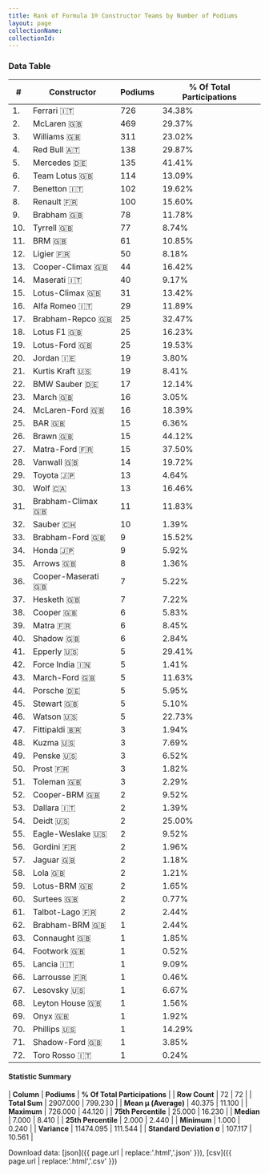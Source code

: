 ```yaml
---
title: Rank of Formula 1® Constructor Teams by Number of Podiums
layout: page
collectionName: 
collectionId: 
---
```




<canvas id="chart" width="400" height="180"></canvas>
<script>
var data = {
    "datasets": [
        {
            "backgroundColor": [
                "EB212E",
                "FCA13B",
                "EAE4ED",
                "121D32",
                "18A19B",
                "09630C",
                "73C2FB",
                "FDE139",
                "243F73",
                "274B72",
                "144D44",
                "0F5DBB",
                "273027",
                "C0BEC3",
                "025839",
                "B21827",
                "243F73",
                "F6CA46",
                "025839",
                "FFFF01",
                "D33949",
                "20359D",
                "E53524",
                "AAAAAA",
                "FFFFFF",
                "E2F833",
                "3FB2B3",
                "336667",
                "D70028",
                "A3805E",
                "243F73",
                "0736A5",
                "07316F",
                "FFFFFF",
                "FFA500",
                "1A2446",
                "FFFFFF",
                "273027",
                "888888",
                "FA9B27",
                "DBC75F",
                "F6AFC1",
                "888888",
                "DDDDDD",
                "FFFFFF",
                "FC8881",
                "888888",
                "C4333B",
                "2077C9",
                "0D1773",
                "888888",
                "888888",
                "888888",
                "888888",
                "1A284B",
                "888888",
                "095921",
                "888888",
                "457439",
                "888888",
                "888888",
                "888888",
                "888888",
                "888888",
                "888888",
                "888888",
                "888888",
                "888888",
                "888888",
                "888888",
                "888888",
                "2039C3"
            ],
            "borderColor": [
                "16191A",
                "0D1D20",
                "082957",
                "FDCC2F",
                "D7D7D5",
                "444444",
                "444444",
                "424B52",
                "444444",
                "444444",
                "444444",
                "444444",
                "444444",
                "444444",
                "444444",
                "444444",
                "444444",
                "444444",
                "444444",
                "444444",
                "444444",
                "444444",
                "444444",
                "444444",
                "444444",
                "444444",
                "444444",
                "444444",
                "444444",
                "444444",
                "444444",
                "A17A5D",
                "444444",
                "444444",
                "444444",
                "444444",
                "444444",
                "444444",
                "444444",
                "444444",
                "444444",
                "C81625",
                "444444",
                "444444",
                "444444",
                "444444",
                "444444",
                "444444",
                "444444",
                "444444",
                "444444",
                "444444",
                "444444",
                "444444",
                "444444",
                "444444",
                "444444",
                "444444",
                "444444",
                "444444",
                "444444",
                "444444",
                "444444",
                "444444",
                "444444",
                "444444",
                "444444",
                "444444",
                "444444",
                "444444",
                "444444",
                "FC181D"
            ],
            "borderWidth": 1,
            "data": [
                726.0,
                469.0,
                311.0,
                138.0,
                135.0,
                114.0,
                102.0,
                100.0,
                78.0,
                77.0,
                61.0,
                50.0,
                44.0,
                40.0,
                31.0,
                29.0,
                25.0,
                25.0,
                25.0,
                19.0,
                19.0,
                17.0,
                16.0,
                16.0,
                15.0,
                15.0,
                15.0,
                14.0,
                13.0,
                13.0,
                11.0,
                10.0,
                9.0,
                9.0,
                8.0,
                7.0,
                7.0,
                6.0,
                6.0,
                6.0,
                5.0,
                5.0,
                5.0,
                5.0,
                5.0,
                5.0,
                3.0,
                3.0,
                3.0,
                3.0,
                3.0,
                2.0,
                2.0,
                2.0,
                2.0,
                2.0,
                2.0,
                2.0,
                2.0,
                2.0,
                2.0,
                1.0,
                1.0,
                1.0,
                1.0,
                1.0,
                1.0,
                1.0,
                1.0,
                1.0,
                1.0,
                1.0
            ],
            "label": "Podiums"
        }
    ],
    "labels": [
        "Ferrari",
        "McLaren",
        "Williams",
        "Red Bull",
        "Mercedes",
        "Team Lotus",
        "Benetton",
        "Renault",
        "Brabham",
        "Tyrrell",
        "BRM",
        "Ligier",
        "Cooper-Climax",
        "Maserati",
        "Lotus-Climax",
        "Alfa Romeo",
        "Brabham-Repco",
        "Lotus F1",
        "Lotus-Ford",
        "Jordan",
        "Kurtis Kraft",
        "BMW Sauber",
        "March",
        "McLaren-Ford",
        "BAR",
        "Brawn",
        "Matra-Ford",
        "Vanwall",
        "Toyota",
        "Wolf",
        "Brabham-Climax",
        "Sauber",
        "Brabham-Ford",
        "Honda",
        "Arrows",
        "Cooper-Maserati",
        "Hesketh",
        "Cooper",
        "Matra",
        "Shadow",
        "Epperly",
        "Force India",
        "March-Ford",
        "Porsche",
        "Stewart",
        "Watson",
        "Fittipaldi",
        "Kuzma",
        "Penske",
        "Prost",
        "Toleman",
        "Cooper-BRM",
        "Dallara",
        "Deidt",
        "Eagle-Weslake",
        "Gordini",
        "Jaguar",
        "Lola",
        "Lotus-BRM",
        "Surtees",
        "Talbot-Lago",
        "Brabham-BRM",
        "Connaught",
        "Footwork",
        "Lancia",
        "Larrousse",
        "Lesovsky",
        "Leyton House",
        "Onyx",
        "Phillips",
        "Shadow-Ford",
        "Toro Rosso"
    ]
};
var options = {
  legend: {
    display: false
  },
  scales: {
    xAxes: [{
      ticks: {
        beginAtZero: true,
        maxRotation: 180,
        display: window.innerWidth > 800
      }
    }],
    yAxes: [{
      ticks: {
        beginAtZero: true
      }
    }]
  },
  onResize: function(chart, size) {
    chart.options.scales.xAxes[0].ticks.display = size.width > 800;
  }
};
var chart = new Chart("chart", {
    data: data,
    type: 'bar',
    options: options
});
</script>



### Data Table

| # | Constructor | Podiums | % Of Total Participations |
|--|--|--|--|
| 1. | Ferrari 🇮🇹 | 726 | 34.38% |
| 2. | McLaren 🇬🇧 | 469 | 29.37% |
| 3. | Williams 🇬🇧 | 311 | 23.02% |
| 4. | Red Bull 🇦🇹 | 138 | 29.87% |
| 5. | Mercedes 🇩🇪 | 135 | 41.41% |
| 6. | Team Lotus 🇬🇧 | 114 | 13.09% |
| 7. | Benetton 🇮🇹 | 102 | 19.62% |
| 8. | Renault 🇫🇷 | 100 | 15.60% |
| 9. | Brabham 🇬🇧 | 78 | 11.78% |
| 10. | Tyrrell 🇬🇧 | 77 | 8.74% |
| 11. | BRM 🇬🇧 | 61 | 10.85% |
| 12. | Ligier 🇫🇷 | 50 | 8.18% |
| 13. | Cooper-Climax 🇬🇧 | 44 | 16.42% |
| 14. | Maserati 🇮🇹 | 40 | 9.17% |
| 15. | Lotus-Climax 🇬🇧 | 31 | 13.42% |
| 16. | Alfa Romeo 🇮🇹 | 29 | 11.89% |
| 17. | Brabham-Repco 🇬🇧 | 25 | 32.47% |
| 18. | Lotus F1 🇬🇧 | 25 | 16.23% |
| 19. | Lotus-Ford 🇬🇧 | 25 | 19.53% |
| 20. | Jordan 🇮🇪 | 19 | 3.80% |
| 21. | Kurtis Kraft 🇺🇸 | 19 | 8.41% |
| 22. | BMW Sauber 🇩🇪 | 17 | 12.14% |
| 23. | March 🇬🇧 | 16 | 3.05% |
| 24. | McLaren-Ford 🇬🇧 | 16 | 18.39% |
| 25. | BAR 🇬🇧 | 15 | 6.36% |
| 26. | Brawn 🇬🇧 | 15 | 44.12% |
| 27. | Matra-Ford 🇫🇷 | 15 | 37.50% |
| 28. | Vanwall 🇬🇧 | 14 | 19.72% |
| 29. | Toyota 🇯🇵 | 13 | 4.64% |
| 30. | Wolf 🇨🇦 | 13 | 16.46% |
| 31. | Brabham-Climax 🇬🇧 | 11 | 11.83% |
| 32. | Sauber 🇨🇭 | 10 | 1.39% |
| 33. | Brabham-Ford 🇬🇧 | 9 | 15.52% |
| 34. | Honda 🇯🇵 | 9 | 5.92% |
| 35. | Arrows 🇬🇧 | 8 | 1.36% |
| 36. | Cooper-Maserati 🇬🇧 | 7 | 5.22% |
| 37. | Hesketh 🇬🇧 | 7 | 7.22% |
| 38. | Cooper 🇬🇧 | 6 | 5.83% |
| 39. | Matra 🇫🇷 | 6 | 8.45% |
| 40. | Shadow 🇬🇧 | 6 | 2.84% |
| 41. | Epperly 🇺🇸 | 5 | 29.41% |
| 42. | Force India 🇮🇳 | 5 | 1.41% |
| 43. | March-Ford 🇬🇧 | 5 | 11.63% |
| 44. | Porsche 🇩🇪 | 5 | 5.95% |
| 45. | Stewart 🇬🇧 | 5 | 5.10% |
| 46. | Watson 🇺🇸 | 5 | 22.73% |
| 47. | Fittipaldi 🇧🇷 | 3 | 1.94% |
| 48. | Kuzma 🇺🇸 | 3 | 7.69% |
| 49. | Penske 🇺🇸 | 3 | 6.52% |
| 50. | Prost 🇫🇷 | 3 | 1.82% |
| 51. | Toleman 🇬🇧 | 3 | 2.29% |
| 52. | Cooper-BRM 🇬🇧 | 2 | 9.52% |
| 53. | Dallara 🇮🇹 | 2 | 1.39% |
| 54. | Deidt 🇺🇸 | 2 | 25.00% |
| 55. | Eagle-Weslake 🇺🇸 | 2 | 9.52% |
| 56. | Gordini 🇫🇷 | 2 | 1.96% |
| 57. | Jaguar 🇬🇧 | 2 | 1.18% |
| 58. | Lola 🇬🇧 | 2 | 1.21% |
| 59. | Lotus-BRM 🇬🇧 | 2 | 1.65% |
| 60. | Surtees 🇬🇧 | 2 | 0.77% |
| 61. | Talbot-Lago 🇫🇷 | 2 | 2.44% |
| 62. | Brabham-BRM 🇬🇧 | 1 | 2.44% |
| 63. | Connaught 🇬🇧 | 1 | 1.85% |
| 64. | Footwork 🇬🇧 | 1 | 0.52% |
| 65. | Lancia 🇮🇹 | 1 | 9.09% |
| 66. | Larrousse 🇫🇷 | 1 | 0.46% |
| 67. | Lesovsky 🇺🇸 | 1 | 6.67% |
| 68. | Leyton House 🇬🇧 | 1 | 1.56% |
| 69. | Onyx 🇬🇧 | 1 | 1.92% |
| 70. | Phillips 🇺🇸 | 1 | 14.29% |
| 71. | Shadow-Ford 🇬🇧 | 1 | 3.85% |
| 72. | Toro Rosso 🇮🇹 | 1 | 0.24% |

#### Statistic Summary

| **Column** | **Podiums** | **% Of Total Participations** |
| **Row Count** | 72 | 72 |
| **Total Sum** | 2907.000 | 799.230 |
| **Mean μ (Average)** | 40.375 | 11.100 |
| **Maximum** | 726.000 | 44.120 |
| **75th Percentile** | 25.000 | 16.230 |
| **Median** | 7.000 | 8.410 |
| **25th Percentile** | 2.000 | 2.440 |
| **Minimum** | 1.000 | 0.240 |
| **Variance** | 11474.095 | 111.544 |
| **Standard Deviation σ** | 107.117 | 10.561 |

Download data: [json]({{ page.url | replace:'.html','.json' }}), [csv]({{ page.url | replace:'.html','.csv' }})
